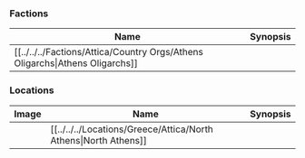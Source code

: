 ### Factions
| Name | Synopsis |
| --- | --- |
| [[../../../Factions/Attica/Country Orgs/Athens Oligarchs\|Athens Oligarchs]] | |

### Locations
| Image | Name | Synopsis |
| --- | --- | --- |
| | [[../../../Locations/Greece/Attica/North Athens\|North Athens]] | |

